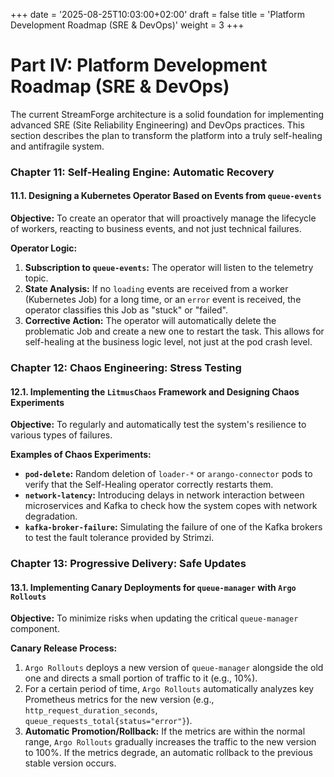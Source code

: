 +++
date = '2025-08-25T10:03:00+02:00'
draft = false
title = 'Platform Development Roadmap (SRE & DevOps)'
weight = 3
+++

# Part IV: Platform Development Roadmap (SRE & DevOps)

The current StreamForge architecture is a solid foundation for implementing advanced SRE (Site Reliability Engineering) and DevOps practices. This section describes the plan to transform the platform into a truly self-healing and antifragile system.

### **Chapter 11: Self-Healing Engine: Automatic Recovery**

#### **11.1. Designing a Kubernetes Operator Based on Events from `queue-events`**

**Objective:** To create an operator that will proactively manage the lifecycle of workers, reacting to business events, and not just technical failures.

**Operator Logic:**
1.  **Subscription to `queue-events`:** The operator will listen to the telemetry topic.
2.  **State Analysis:** If no `loading` events are received from a worker (Kubernetes Job) for a long time, or an `error` event is received, the operator classifies this Job as "stuck" or "failed".
3.  **Corrective Action:** The operator will automatically delete the problematic Job and create a new one to restart the task. This allows for self-healing at the business logic level, not just at the pod crash level.

### **Chapter 12: Chaos Engineering: Stress Testing**

#### **12.1. Implementing the `LitmusChaos` Framework and Designing Chaos Experiments**

**Objective:** To regularly and automatically test the system's resilience to various types of failures.

**Examples of Chaos Experiments:**
*   **`pod-delete`:** Random deletion of `loader-*` or `arango-connector` pods to verify that the Self-Healing operator correctly restarts them.
*   **`network-latency`:** Introducing delays in network interaction between microservices and Kafka to check how the system copes with network degradation.
*   **`kafka-broker-failure`:** Simulating the failure of one of the Kafka brokers to test the fault tolerance provided by Strimzi.

### **Chapter 13: Progressive Delivery: Safe Updates**

#### **13.1. Implementing Canary Deployments for `queue-manager` with `Argo Rollouts`**

**Objective:** To minimize risks when updating the critical `queue-manager` component.

**Canary Release Process:**
1.  `Argo Rollouts` deploys a new version of `queue-manager` alongside the old one and directs a small portion of traffic to it (e.g., 10%).
2.  For a certain period of time, `Argo Rollouts` automatically analyzes key Prometheus metrics for the new version (e.g., `http_request_duration_seconds`, `queue_requests_total{status="error"}`).
3.  **Automatic Promotion/Rollback:** If the metrics are within the normal range, `Argo Rollouts` gradually increases the traffic to the new version to 100%. If the metrics degrade, an automatic rollback to the previous stable version occurs.